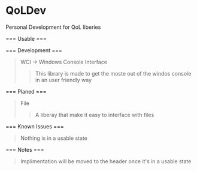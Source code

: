 # QoLDev
Personal Development for QoL liberies

=== Usable === 

=== Development ===
> WCI -> Windows Console Interface
>> This library is made to get the moste out of the windos console in an user friendly way

=== Planed ===
> File
>> A liberay that make it easy to interface with files

=== Known Issues ===
> Nothing is in a usable state

=== Notes ===
> Implimentation will be moved to the header once it's in a usable state
